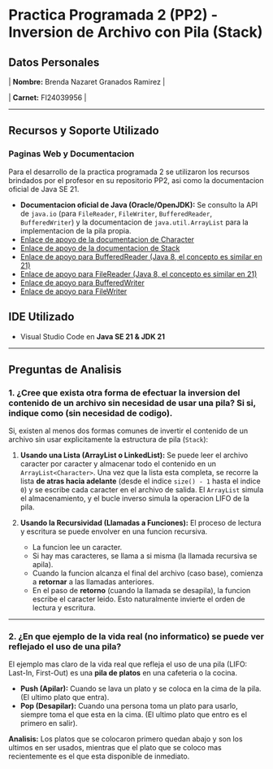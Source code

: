 # Practica Programada 2 (PP2) - Inversion de Archivo con Pila (Stack)

## Datos Personales
| **Nombre:** Brenda Nazaret Granados Ramirez |

| **Carnet:**  FI24039956 |

---

## Recursos y Soporte Utilizado

### Paginas Web y Documentacion

Para el desarrollo de la practica programada 2 se utilizaron los recursos brindados por el profesor en su repositorio PP2, asi como la documentacion oficial de Java SE 21.

* **Documentacion oficial de Java (Oracle/OpenJDK):** Se consulto la API de `java.io` (para `FileReader`, `FileWriter`, `BufferedReader`, `BufferedWriter`) y la documentacion de `java.util.ArrayList` para la implementacion de la pila propia.
* [Enlace de apoyo de la documentacion de Character](https://docs.oracle.com/en/java/javase/21/docs/api/java.base/java/lang/Character.html)
* [Enlace de apoyo de la documentacion de Stack](https://docs.oracle.com/en/java/javase/21/docs/api/java.base/java/util/Stack.html)
* [Enlace de apoyo para BufferedReader (Java 8, el concepto es similar en 21)](https://docs.oracle.com/javase/8/docs/api/java/io/BufferedReader.html)
* [Enlace de apoyo para FileReader (Java 8, el concepto es similar en 21)](https://docs.oracle.com/javase/8/docs/api/java/io/FileReader.html)
* [Enlace de apoyo para BufferedWriter](https://docs.oracle.com/en/java/javase/21/docs/api/java.base/java/io/BufferedWriter.html)
* [Enlace de apoyo para FileWriter](https://docs.oracle.com/en/java/javase/21/docs/api/java.base/java/io/FileWriter.html)

## IDE Utilizado
- Visual Studio Code en **Java SE 21 & JDK 21**

---

## Preguntas de Analisis

### 1. ¿Cree que exista otra forma de efectuar la inversion del contenido de un archivo sin necesidad de usar una pila? Si si, indique como (sin necesidad de codigo).

Si, existen al menos dos formas comunes de invertir el contenido de un archivo sin usar explicitamente la estructura de pila (`Stack`):

1.  **Usando una Lista (ArrayList o LinkedList):** Se puede leer el archivo caracter por caracter y almacenar todo el contenido en un `ArrayList<Character>`. Una vez que la lista esta completa, se recorre la lista **de atras hacia adelante** (desde el indice `size() - 1` hasta el indice `0`) y se escribe cada caracter en el archivo de salida. El `ArrayList` simula el almacenamiento, y el bucle inverso simula la operacion LIFO de la pila.

2.  **Usando la Recursividad (Llamadas a Funciones):** El proceso de lectura y escritura se puede envolver en una funcion recursiva.
    * La funcion lee un caracter.
    * Si hay mas caracteres, se llama a si misma (la llamada recursiva se apila).
    * Cuando la funcion alcanza el final del archivo (caso base), comienza a **retornar** a las llamadas anteriores.
    * En el paso de **retorno** (cuando la llamada se desapila), la funcion escribe el caracter leido. Esto naturalmente invierte el orden de lectura y escritura.

---

### 2. ¿En que ejemplo de la vida real (no informatico) se puede ver reflejado el uso de una pila?

El ejemplo mas claro de la vida real que refleja el uso de una pila (LIFO: Last-In, First-Out) es una **pila de platos** en una cafeteria o la cocina.

* **Push (Apilar):** Cuando se lava un plato y se coloca en la cima de la pila. (El ultimo plato que entra).
* **Pop (Desapilar):** Cuando una persona toma un plato para usarlo, siempre toma el que esta en la cima. (El ultimo plato que entro es el primero en salir).

**Analisis:** Los platos que se colocaron primero quedan abajo y son los ultimos en ser usados, mientras que el plato que se coloco mas recientemente es el que esta disponible de inmediato.


